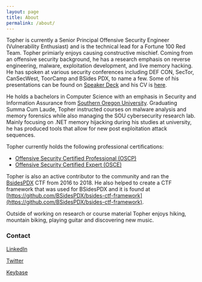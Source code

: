 ```yaml
---
layout: page
title: About
permalink: /about/
---
```


Topher is currently a Senior Principal Offensive Security Engineer (Vulnerability Enthusiast) and is the technical lead for a Fortune 100 Red Team. Topher primiarly enjoys causing constructive mischief. Coming from an offensive security background, he has a research emphasis on reverse engineering, malware, exploitation development, and live memory hacking. He has spoken at various security conferences including DEF CON, SecTor, CanSecWest, ToorCamp and BSides PDX, to name a few. Some of his presentations can be found on [Speaker Deck](https://speakerdeck.com/tophertimzen) and his CV is [here](https://www.tophertimzen.com/cv/).

He holds a bachelors in Computer Science with an emphasis in Security and Information Assurance from [Southern Oregon University](https://www.sou.edu). Graduating Summa Cum Laude, Topher instructed courses on malware analysis and memory forensics while also managing the SOU cybersecurity research lab. Mainly focusing on .NET memory hijacking during his studies at university, he has produced tools that allow for new post exploitation attack sequences.

Topher currently holds the following professional certifications:

- [Offensive Security Certified Professional (OSCP)](https://www.offensive-security.com/information-security-certifications/oscp-offensive-security-certified-professional/)
- [Offensive Security Certified Expert (OSCE)](https://www.offensive-security.com/information-security-certifications/osce-offensive-security-certified-expert/)

Topher is also an active contributor to the community and ran the [BsidesPDX](https://bsidespdx.org/) CTF from 2016 to 2018. He also helped to create a CTF framework that was used for BSidesPDX and it is found at [https://github.com/BSidesPDX/bsides-ctf-framework](https://github.com/BSidesPDX/bsides-ctf-framework).

Outside of working on research or course material Topher enjoys hiking, mountain biking, playing guitar and discovering new music.

### Contact

[LinkedIn](https://www.linkedin.com/in/tophertimzen)

[Twitter](https://twitter.com/TTimzen)

[Keybase](https://keybase.io/ttimzen)
